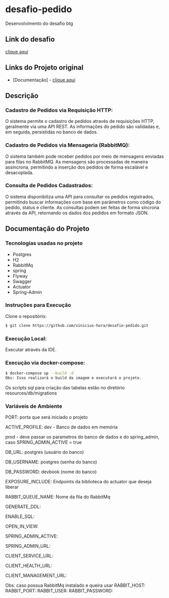 # desafio-pedido

Desenvolvimento do desafio btg
## Link do desafio
[clique aqui](https://github.com/buildrun-tech/buildrun-desafio-backend-btg-pactual/blob/main/problem.md)

## Links do Projeto original

- [Documentação] - [clique aqui](http://144.91.91.185:4006/documentation)

## Descrição
### Cadastro de Pedidos via Requisição HTTP:

O sistema permite o cadastro de pedidos através de requisições HTTP, geralmente via uma API REST.
As informações do pedido são validadas e, em seguida, persistidas no banco de dados.

### Cadastro de Pedidos via Mensageria (RabbitMQ):

O sistema também pode receber pedidos por meio de mensagens enviadas para filas no RabbitMQ.
As mensagens são processadas de maneira assíncrona, permitindo a inserção dos pedidos de forma escalável e desacoplada.

### Consulta de Pedidos Cadastrados:

O sistema disponibiliza uma API para consultar os pedidos registrados, permitindo buscar informações com base em parâmetros como código do pedido, status e cliente.
As consultas podem ser feitas de forma síncrona através da API, retornando os dados dos pedidos em formato JSON.

## Documentação do Projeto

### Tecnologias usadas no projeto

- Postgres
- H2
- RabbitMq
- spring
- Flyway
- Swagger
- Actuator
- Spring-Admin

### Instruções para Execução

Clone o repositório:
```bash
$ git clone https://github.com/vinicius-hora/desafio-pedido.git
```

### Execução Local:

Executar através da IDE.

### Execução via docker-compose:

```bash
$ docker-compose up --build -d
Obs: Isso realizará o build da imagem e executará o projeto.
```
Os scripts sql para criação das tabelas estão no diretório resources/db/migrations

### Variáveis de Ambiente

PORT: porta que será iniciado o projeto

ACTIVE_PROFILE:
dev - Banco de dados em memória

prod - deve passar os parametros do banco de dados e do spring_admin, caso SPRING_ADMIN_ACTIVE = true 

DB_URL: postgres (usuário do banco)

DB_USERNAME: postgres (senha do banco)

DB_PASSWORD: devbook (nome do banco)

EXPOSURE_INCLUDE: Endpoints da biblioteca do actuator que deseja liberar

RABBIT_QUEUE_NAME: Nome da fila do RabbitMq

GENERATE_DDL:

ENABLE_SQL:

OPEN_IN_VIEW:

SPRING_ADMIN_ACTIVE:

SPRING_ADMIN_URL:

CLIENT_SERVICE_URL:

CLIENT_HEALTH_URL:

CLIENT_MANAGEMENT_URL:


Obs: caso possua RabbitMq instalado e queira usar
RABBIT_HOST:
RABBIT_PORT:
RABBIT_USER:
RABBIT_PASSWORD:
